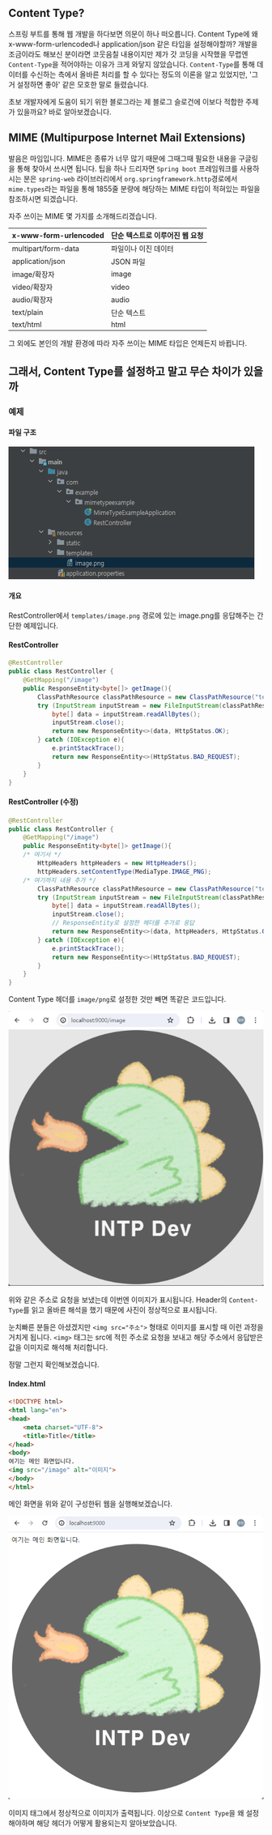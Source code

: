 
## Content Type?
스프링 부트를 통해 웹 개발을 하다보면 의문이 하나 떠오릅니다.
Content Type에 왜 x-www-form-urlencoded나 application/json 같은 타입을 설정해야할까?
개발을 조금이라도 해보신 분이라면 코웃음칠 내용이지만 제가 갓 코딩을 시작했을 무렵엔 `Content-Type`을 적어야하는 이유가 크게 와닿지 않았습니다.
`Content-Type`를 통해 데이터를 수신하는 측에서 올바른 처리를 할 수 있다는 정도의 이론을 알고 있었지만, '그거 설정하면 좋아' 같은 모호한 말로 들렸습니다.

초보 개발자에게 도움이 되기 위한 블로그라는 제 블로그 슬로건에 이보다 적합한 주제가 있을까요?
바로 알아보겠습니다.

## MIME (Multipurpose Internet Mail Extensions)

발음은 마임입니다.
MIME은 종류가 너무 많기 때문에 그때그때 필요한 내용을 구글링을 통해 찾아서 쓰시면 됩니다.
팁을 하나 드리자면 `Spring boot` 프레임워크를 사용하시는 분은 `spring-web` 라이브러리에서 `org.springframework.http`경로에서 `mime.types`라는 파일을 통해 1855줄 분량에 해당하는 MIME 타입이 적혀있는 파일을 참조하시면 되겠습니다.

자주 쓰이는 MIME 몇 가지를 소개해드리겠습니다.

| x-www-form-urlencoded | 단순 텍스트로 이루어진 웹 요청 |
| --------------------- | ----------------- |
| multipart/form-data   | 파일이나 이진 데이터       |
| application/json      | JSON 파일           |
| image/확장자             | image             |
| video/확장자             | video             |
| audio/확장자             | audio             |
| text/plain            | 단순 텍스트            |
| text/html             | html              |

그 외에도 본인의 개발 환경에 따라 자주 쓰이는 MIME 타입은 언제든지 바뀝니다.

## 그래서, Content Type를 설정하고 말고 무슨 차이가 있을까

### 예제

#### 파일 구조

![](JAVA/Spring/HTTP/헤더/image/Pasted%20image%2020240226035120.png)

#### 개요

RestController에서 `templates/image.png` 경로에 있는 image.png를 응답해주는 간단한 예제입니다.

#### RestController

```java
@RestController
public class RestController {  
    @GetMapping("/image")  
    public ResponseEntity<byte[]> getImage(){  
        ClassPathResource classPathResource = new ClassPathResource("templates/image.png");  
        try (InputStream inputStream = new FileInputStream(classPathResource.getFile())){  
            byte[] data = inputStream.readAllBytes();  
            inputStream.close();  
            return new ResponseEntity<>(data, HttpStatus.OK);  
        } catch (IOException e){  
            e.printStackTrace();  
            return new ResponseEntity<>(HttpStatus.BAD_REQUEST);  
        }  
    }  
}
```
#### RestController (수정)

```java
@RestController
public class RestController {  
    @GetMapping("/image")  
    public ResponseEntity<byte[]> getImage(){  
    /* 여기서 */
        HttpHeaders httpHeaders = new HttpHeaders();
        httpHeaders.setContentType(MediaType.IMAGE_PNG);  
    /* 여기까지 내용 추가 */
        ClassPathResource classPathResource = new ClassPathResource("templates/image.png");  
        try (InputStream inputStream = new FileInputStream(classPathResource.getFile())){  
            byte[] data = inputStream.readAllBytes();  
            inputStream.close();  
            // ResponseEntity로 설정한 헤더를 추가로 응답
            return new ResponseEntity<>(data, httpHeaders, HttpStatus.OK);  
        } catch (IOException e){  
            e.printStackTrace();  
            return new ResponseEntity<>(HttpStatus.BAD_REQUEST);  
        }  
    }  
}
```

Content Type 헤더를 `image/png`로 설정한 것만 빼면 똑같은 코드입니다.

![](JAVA/Spring/HTTP/헤더/image/Pasted%20image%2020240226040703.png)

위와 같은 주소로 요청을 보냈는데 이번엔 이미지가 표시됩니다.
Header의 `Content-Type`를 읽고 올바른 해석을 했기 때문에 사진이 정상적으로 표시됩니다.

눈치빠른 분들은 아셨겠지만 `<img src="주소">` 형태로 이미지를 표시할 때 이런 과정을 거치게 됩니다.
`<img>` 태그는 src에 적힌 주소로 요청을 보내고 해당 주소에서 응답받은 값을 이미지로 해석해 처리합니다.

정말 그런지 확인해보겠습니다.

#### Index.html

```html
<!DOCTYPE html>  
<html lang="en">  
<head>  
    <meta charset="UTF-8">  
    <title>Title</title>  
</head>  
<body>  
여기는 메인 화면입니다.  
<img src="/image" alt="이미지">  
</body>  
</html>
```

메인 화면을 위와 같이 구성한뒤 웹을 실행해보겠습니다.

![](JAVA/Spring/HTTP/헤더/image/Pasted%20image%2020240226041619.png)

이미지 태그에서 정상적으로 이미지가 출력됩니다.
이상으로 `Content Type`을 왜 설정해야하며 해당 헤더가 어떻게 활용되는지 알아보았습니다.